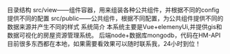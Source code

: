 目录结构
    src/view——组件容器，用来组装各种公共组件，并根据不同的config提供不同的配置
    src/public——公共组件，根据不同配置，为公共组件提供不同的数据来源并产生不同的样式
系统简介 
     本系统主要是Vue+elemenyUi,并提供gis和数据可视化的房屋资源管理系统。
     后端node+数据库mongodb，代码在HM-API
目前很多东西都在本地，如果需要看效果可以随时联系我，24小时到位！
